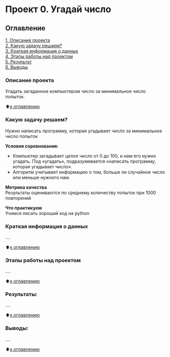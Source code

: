# Проект 0. Угадай число

## Оглавление  
[1. Описание проекта](https://github.com/Webbigail1/Homework/tree/main/project_0/README.md#Описание-проекта)  
[2. Какую задачу решаем?](https://github.com/Webbigail1/Homework/tree/main/project_0/README.md#Какую-задачу-решаем)  
[3. Краткая информация о данных](https://github.com/Webbigail1/Homework/tree/main/project_0/README.md#Краткая-информация-о-данных)  
[4. Этапы работы над проектом](https://github.com/Webbigail1/Homework/tree/main/project_0/README.md#Этапы-работы-над-проектом)  
[5. Результат](https://github.com/Webbigail1/Homework/tree/main/project_0/README.md#Результат)    
[6. Выводы](https://github.com/Webbigail1/Homework/tree/main/project_0/README.md#Выводы) 

### Описание проекта    
Угадать загаданное компьютером число за минимальное число попыток.

:arrow_up:[к оглавлению](https://github.com/Webbigail1/Homework/tree/main/project_0/README.md#Оглавление)


### Какую задачу решаем?    
Нужно написать программу, которая угадывает число за минимальное число попыток

**Условия соревнования:**  
- Компьютер загадывает целое число от 0 до 100, и нам его нужно угадать. Под «угадать», подразумевается «написать программу, которая угадывает число».
- Алгоритм учитывает информацию о том, больше ли случайное число или меньше нужного нам.

**Метрика качества**     
Результаты оцениваются по среднему количеству попыток при 1000 повторений

**Что практикуем**     
Учимся писать хороший код на python


### Краткая информация о данных
....
  
:arrow_up:[к оглавлению](https://github.com/Webbigail1/Homework/tree/main/project_0/README.md#Оглавление)


### Этапы работы над проектом  
....

:arrow_up:[к оглавлению](https://github.com/Webbigail1/Homework/tree/main/project_0/README.md#Оглавление)


### Результаты:  
....

:arrow_up:[к оглавлению](https://github.com/Webbigail1/Homework/tree/main/project_0/README.md#Оглавление)


### Выводы:  
....

:arrow_up:[к оглавлению](https://github.com/Webbigail1/Homework/tree/main/project_0/README.md#Оглавление)


